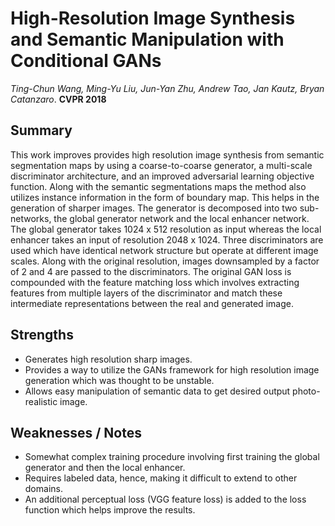 # High-Resolution Image Synthesis and Semantic Manipulation with Conditional GANs

*Ting-Chun Wang, Ming-Yu Liu, Jun-Yan Zhu, Andrew Tao, Jan Kautz, Bryan Catanzaro*. **CVPR 2018**

## Summary

This work improves provides high resolution image synthesis from semantic segmentation maps by using a coarse-to-coarse generator, a multi-scale discriminator architecture, and an improved adversarial learning objective function. Along with the semantic segmentations maps the method also utilizes instance information in the form of boundary map. This helps in the generation of sharper images. The generator is decomposed into two sub-networks, the global generator network and the local enhancer network. The global generator takes 1024 x 512 resolution as input whereas the local enhancer takes an input of resolution 2048 x 1024. Three discriminators are used which have identical network structure but operate at different image scales. Along with the original resolution, images downsampled by a factor of 2 and 4 are passed to the discriminators. The original GAN loss is compounded with the feature matching loss which involves extracting features from multiple layers of the discriminator and match these intermediate representations between the real and generated image.

## Strengths

- Generates high resolution sharp images.
- Provides a way to utilize the GANs framework for high resolution image generation which was thought to be unstable.
- Allows easy manipulation of semantic data to get desired output photo-realistic image.

## Weaknesses / Notes

- Somewhat complex training procedure involving first training the global generator and then the local enhancer.
- Requires labeled data, hence, making it difficult to extend to other domains.
- An additional perceptual loss (VGG feature loss) is added to the loss function which helps improve the results.